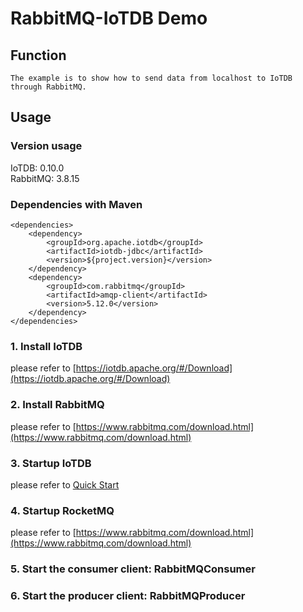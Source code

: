 <!--

    Licensed to the Apache Software Foundation (ASF) under one
    or more contributor license agreements.  See the NOTICE file
    distributed with this work for additional information
    regarding copyright ownership.  The ASF licenses this file
    to you under the Apache License, Version 2.0 (the
    "License"); you may not use this file except in compliance
    with the License.  You may obtain a copy of the License at

        http://www.apache.org/licenses/LICENSE-2.0

    Unless required by applicable law or agreed to in writing,
    software distributed under the License is distributed on an
    "AS IS" BASIS, WITHOUT WARRANTIES OR CONDITIONS OF ANY
    KIND, either express or implied.  See the License for the
    specific language governing permissions and limitations
    under the License.

-->
# RabbitMQ-IoTDB Demo
## Function
```
The example is to show how to send data from localhost to IoTDB through RabbitMQ.
```
## Usage
### Version usage
IoTDB: 0.10.0  
RabbitMQ: 3.8.15
### Dependencies with Maven

```
<dependencies>
    <dependency>
        <groupId>org.apache.iotdb</groupId>
        <artifactId>iotdb-jdbc</artifactId>
        <version>${project.version}</version>
    </dependency>
    <dependency>
        <groupId>com.rabbitmq</groupId>
        <artifactId>amqp-client</artifactId>
        <version>5.12.0</version>
    </dependency>
</dependencies>
```

### 1. Install IoTDB
please refer to [https://iotdb.apache.org/#/Download](https://iotdb.apache.org/#/Download)

### 2. Install RabbitMQ
please refer to [https://www.rabbitmq.com/download.html](https://www.rabbitmq.com/download.html)

### 3. Startup IoTDB
please refer to [Quick Start](http://iotdb.apache.org/UserGuide/Master/Get%20Started/QuickStart.html)

### 4. Startup RocketMQ
please refer to [https://www.rabbitmq.com/download.html](https://www.rabbitmq.com/download.html)

### 5. Start the consumer client: RabbitMQConsumer

### 6. Start the producer client: RabbitMQProducer